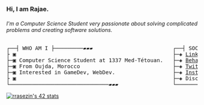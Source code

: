 
### Hi, I am Rajae.
###### I'm a Computer Science Student very passionate about solving complicated problems and creating software solutions.

<pre>
┌──┤ WHO AM I ├─────────▰▰▰                         ┌──┤ SOCIAL MEDIA ├─────────▰▰▰
├ ▣                                                 ├─◈ <a href="https://www.linkedin.com/in/rajae-rasezine/" rel="nofollow">LinkedIn</a>
├─▣ Computer Science Student at 1337 Med-Tétouan.   ├─◈ <a href="https://www.behance.net/rasezinerajae" rel="nofollow">Behance</a>
├─▣ From Oujda, Morocco                             ├─◈ <a href="https://twitter.com/RasezineR" rel="nofollow">Twitter</a>
├─▣ Interested in GameDev, WebDev.                  ├─◈ <a href="https://www.instagram.com/rajae_rasezine/" rel="nofollow">Instagram</a>
├ ▣                                                 ├─◈ Discord: rrasezin#1178
└───────────────────────────────▰▰▰                 └───────────────────────────────▰▰▰
</pre>

<!--
┌──┤ 42 PROJECTS ├───────▰▰▰
│
├─◈ <a href=""></a>
│
└───────────────────────────────▰▰▰
-->
<a href="https://github.com/JaeSeoKim/badge42"><img src="https://badge42.vercel.app/api/v2/cldhi2vvp01020fmnrxfz0ehk/stats?cursusId=21&coalitionId=279" alt="rrasezin's 42 stats" /></a>
